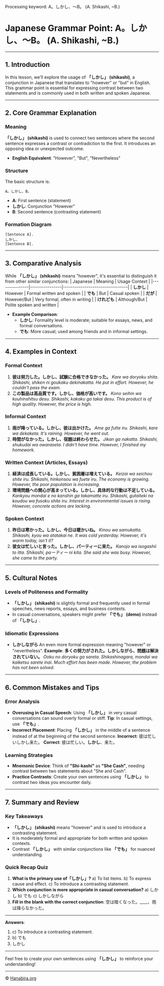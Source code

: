 Processing keyword: A。しかし、～B。 (A. Shikashi, ~B.)
# Japanese Grammar Point: A。しかし、～B。 (A. Shikashi, ~B.)


---
## 1. Introduction
In this lesson, we'll explore the usage of **「しかし」 (shikashi)**, a conjunction in Japanese that translates to "however" or "but" in English. This grammar point is essential for expressing contrast between two statements and is commonly used in both written and spoken Japanese.

---
## 2. Core Grammar Explanation
### Meaning
**「しかし」 (shikashi)** is used to connect two sentences where the second sentence expresses a contrast or contradiction to the first. It introduces an opposing idea or unexpected outcome.
- **English Equivalent**: "However", "But", "Nevertheless"
### Structure
The basic structure is:
```
A。しかし、B。
```
- **A**: First sentence (statement)
- **しかし**: Conjunction "However"
- **B**: Second sentence (contrasting statement)
### Formation Diagram
```plaintext
[Sentence A].
しかし、
[Sentence B].
```
---
## 3. Comparative Analysis
While **「しかし」 (shikashi)** means "however", it's essential to distinguish it from other similar conjunctions:
| Japanese      | Meaning        | Usage Context                   |
|---------------|----------------|---------------------------------|
| **しかし**     | However        | Formal written and spoken       |
| **でも**       | But            | Casual spoken                   |
| **だが**       | However/But    | Very formal, often in writing   |
| **けれども**   | Although/But   | Polite spoken and written       |
- **Example Comparison**:
  - **しかし**: Formality level is moderate; suitable for essays, news, and formal conversations.
  - **でも**: More casual; used among friends and in informal settings.
---
## 4. Examples in Context
### Formal Context
1. **彼は努力した。しかし、試験に合格できなかった。**
   *Kare wa doryoku shita. Shikashi, shiken ni goukaku dekinakatta.*
   *He put in effort. However, he couldn't pass the exam.*
2. **この製品は高品質です。しかし、価格が高いです。**
   *Kono seihin wa kouhinshitsu desu. Shikashi, kakaku ga takai desu.*
   *This product is of high quality. However, the price is high.*
### Informal Context
1. **雨が降っている。しかし、彼は出かけた。**
   *Ame ga futte iru. Shikashi, kare wa dekaketa.*
   *It's raining. However, he went out.*
2. **時間がなかった。しかし、宿題は終わらせた。**
   *Jikan ga nakatta. Shikashi, shukudai wa owaraseta.*
   *I didn't have time. However, I finished my homework.*
### Written Context (Articles, Essays)
1. **経済は成長している。しかし、貧困層は増えている。**
   *Keizai wa seichou shite iru. Shikashi, hinkonsou wa fuete iru.*
   *The economy is growing. However, the poor population is increasing.*
2. **環境問題への関心が高まっている。しかし、具体的な行動は不足している。**
   *Kankyou mondai e no kanshin ga takamatte iru. Shikashi, gutaiteki na koudou wa fusoku shite iru.*
   *Interest in environmental issues is rising. However, concrete actions are lacking.*
### Spoken Context
1. **昨日は寒かった。しかし、今日は暖かいね。**
   *Kinou wa samukatta. Shikashi, kyou wa atatakai ne.*
   *It was cold yesterday. However, it's warm today, isn't it?*
2. **彼女は忙しいと言った。しかし、パーティーに来た。**
   *Kanojo wa isogashii to itta. Shikashi, paーティー ni kita.*
   *She said she was busy. However, she came to the party.*
---
## 5. Cultural Notes
### Levels of Politeness and Formality
- **「しかし」 (shikashi)** is slightly formal and frequently used in formal speeches, news reports, essays, and business contexts.
- In casual conversations, speakers might prefer **「でも」 (demo)** instead of **「しかし」**.
### Idiomatic Expressions
- **しかしながら**
  An even more formal expression meaning "however" or "nevertheless".
  **Example**:
  **多くの努力がされた。しかしながら、問題は解決されていない。**
  *Ooku no doryoku ga sareta. Shikashinagara, mondai wa kaiketsu sarete inai.*
  *Much effort has been made. However, the problem has not been solved.*
---
## 6. Common Mistakes and Tips
### Error Analysis
- **Overusing in Casual Speech**: Using **「しかし」** in very casual conversations can sound overly formal or stiff.
  **Tip**: In casual settings, use **「でも」**.
- **Incorrect Placement**: Placing **「しかし」** in the middle of a sentence instead of at the beginning of the second sentence.
  **Incorrect**: 彼は忙しいしかし来た。
  **Correct**: 彼は忙しい。**しかし**、来た。
### Learning Strategies
- **Mnemonic Device**: Think of **"Shi-kashi"** as **"She Cash"**, needing contrast between two statements about "She and Cash".
- **Practice Contrasts**: Create your own sentences using **「しかし」** to contrast two ideas you encounter daily.
---
## 7. Summary and Review
### Key Takeaways
- **「しかし」 (shikashi)** means "however" and is used to introduce a contrasting statement.
- It is moderately formal and appropriate for both written and spoken contexts.
- Contrast **「しかし」** with similar conjunctions like **「でも」** for nuanced understanding.
### Quick Recap Quiz
1. **What is the primary use of「しかし」?**
   a) To list items.
   b) To express cause and effect.
   c) To introduce a contrasting statement.
2. **Which conjunction is more appropriate in casual conversation?**
   a) しかし
   b) でも
   c) しかしながら
3. **Fill in the blank with the correct conjunction**:
   空は暗くなった。____、雨は降らなかった。
---
**Answers**:
1. c) To introduce a contrasting statement.
2. b) でも
3. しかし
---

Feel free to create your own sentences using **「しかし」** to reinforce your understanding!


---

© [Hanabira.org](https://hanabira.org)
